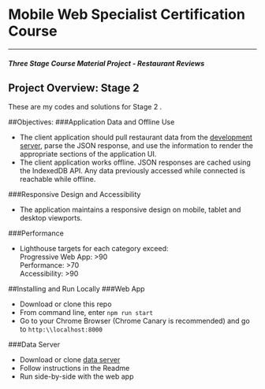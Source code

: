 # Mobile Web Specialist Certification Course
---
#### _Three Stage Course Material Project - Restaurant Reviews_

## Project Overview: Stage 2

These are my codes and solutions for Stage 2 .


##Objectives:
###Application Data and Offline Use
- The client application should pull restaurant data from the <a href="https://github.com/jimmymercado/mws-restaurant-stage-2-data" target="_blank">development server</a>, parse the JSON response, and use the information to render the appropriate sections of the application UI.
- The client application works offline. JSON responses are cached using the IndexedDB API. Any data previously accessed while connected is reachable while offline.

###Responsive Design and Accessibility
- The application maintains a responsive design on mobile, tablet and desktop viewports.

###Performance
- Lighthouse targets for each category exceed:  
   Progressive Web App: >90  
   Performance: >70  
   Accessibility: >90  

##Installing and Run Locally
###Web App
- Download or clone this repo
- From command line, enter `npm run start`
- Go to your Chrome Browser (Chrome Canary is recommended) and go to `http:\\localhost:8000`

###Data Server
- Download or clone <a href="https://github.com/jimmymercado/mws-restaurant-stage-2-data" target="_blank">data server</a> 
- Follow instructions in the Readme
- Run side-by-side with the web app





